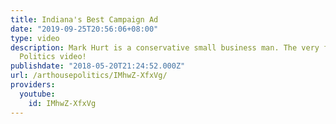 ```yaml
---
title: Indiana's Best Campaign Ad
date: "2019-09-25T20:56:06+08:00"
type: video
description: Mark Hurt is a conservative small business man. The very first Art House
  Politics video!
publishdate: "2018-05-20T21:24:52.000Z"
url: /arthousepolitics/IMhwZ-XfxVg/
providers:
  youtube:
    id: IMhwZ-XfxVg
---
```

